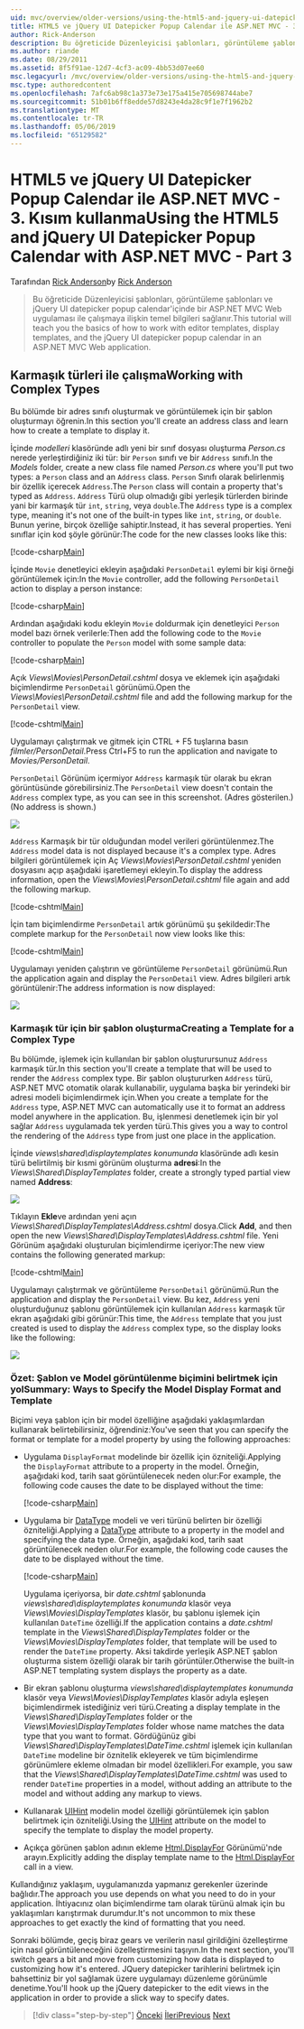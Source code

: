 ```yaml
---
uid: mvc/overview/older-versions/using-the-html5-and-jquery-ui-datepicker-popup-calendar-with-aspnet-mvc/using-the-html5-and-jquery-ui-datepicker-popup-calendar-with-aspnet-mvc-part-3
title: HTML5 ve jQuery UI Datepicker Popup Calendar ile ASP.NET MVC - 3. Kısım kullanarak | Microsoft Docs
author: Rick-Anderson
description: Bu öğreticide Düzenleyicisi şablonları, görüntüleme şablonları ve jQuery UI datepicker popup calendar, ASP.NET MV ile çalışmaya ilişkin temel bilgileri sağlanır...
ms.author: riande
ms.date: 08/29/2011
ms.assetid: 8f5f91ae-12d7-4cf3-ac09-4bb53d07ee60
msc.legacyurl: /mvc/overview/older-versions/using-the-html5-and-jquery-ui-datepicker-popup-calendar-with-aspnet-mvc/using-the-html5-and-jquery-ui-datepicker-popup-calendar-with-aspnet-mvc-part-3
msc.type: authoredcontent
ms.openlocfilehash: 7afc6ab98c1a373e73e175a415e705698744abe7
ms.sourcegitcommit: 51b01b6ff8edde57d8243e4da28c9f1e7f1962b2
ms.translationtype: MT
ms.contentlocale: tr-TR
ms.lasthandoff: 05/06/2019
ms.locfileid: "65129582"
---
```

# <a name="using-the-html5-and-jquery-ui-datepicker-popup-calendar-with-aspnet-mvc---part-3"></a><span data-ttu-id="30490-103">HTML5 ve jQuery UI Datepicker Popup Calendar ile ASP.NET MVC - 3. Kısım kullanma</span><span class="sxs-lookup"><span data-stu-id="30490-103">Using the HTML5 and jQuery UI Datepicker Popup Calendar with ASP.NET MVC - Part 3</span></span>

<span data-ttu-id="30490-104">Tarafından [Rick Anderson]((https://twitter.com/RickAndMSFT))</span><span class="sxs-lookup"><span data-stu-id="30490-104">by [Rick Anderson]((https://twitter.com/RickAndMSFT))</span></span>

> <span data-ttu-id="30490-105">Bu öğreticide Düzenleyicisi şablonları, görüntüleme şablonları ve jQuery UI datepicker popup calendar'içinde bir ASP.NET MVC Web uygulaması ile çalışmaya ilişkin temel bilgileri sağlanır.</span><span class="sxs-lookup"><span data-stu-id="30490-105">This tutorial will teach you the basics of how to work with editor templates, display templates, and the jQuery UI datepicker popup calendar in an ASP.NET MVC Web application.</span></span>

## <a name="working-with-complex-types"></a><span data-ttu-id="30490-106">Karmaşık türleri ile çalışma</span><span class="sxs-lookup"><span data-stu-id="30490-106">Working with Complex Types</span></span>

<span data-ttu-id="30490-107">Bu bölümde bir adres sınıfı oluşturmak ve görüntülemek için bir şablon oluşturmayı öğrenin.</span><span class="sxs-lookup"><span data-stu-id="30490-107">In this section you'll create an address class and learn how to create a template to display it.</span></span>

<span data-ttu-id="30490-108">İçinde *modelleri* klasöründe adlı yeni bir sınıf dosyası oluşturma *Person.cs* nerede yerleştirdiğiniz iki tür: bir `Person` sınıfı ve bir `Address` sınıfı.</span><span class="sxs-lookup"><span data-stu-id="30490-108">In the *Models* folder, create a new class file named *Person.cs* where you'll put two types: a `Person` class and an `Address` class.</span></span> <span data-ttu-id="30490-109">`Person` Sınıfı olarak belirlenmiş bir özellik içerecek `Address`.</span><span class="sxs-lookup"><span data-stu-id="30490-109">The `Person` class will contain a property that's typed as `Address`.</span></span> <span data-ttu-id="30490-110">`Address` Türü olup olmadığı gibi yerleşik türlerden birinde yani bir karmaşık tür `int`, `string`, veya `double`.</span><span class="sxs-lookup"><span data-stu-id="30490-110">The `Address` type is a complex type, meaning it's not one of the built-in types like `int`, `string`, or `double`.</span></span> <span data-ttu-id="30490-111">Bunun yerine, birçok özelliğe sahiptir.</span><span class="sxs-lookup"><span data-stu-id="30490-111">Instead, it has several properties.</span></span> <span data-ttu-id="30490-112">Yeni sınıflar için kod şöyle görünür:</span><span class="sxs-lookup"><span data-stu-id="30490-112">The code for the new classes looks like this:</span></span>

[!code-csharp[Main](using-the-html5-and-jquery-ui-datepicker-popup-calendar-with-aspnet-mvc-part-3/samples/sample1.cs)]

<span data-ttu-id="30490-113">İçinde `Movie` denetleyici ekleyin aşağıdaki `PersonDetail` eylemi bir kişi örneği görüntülemek için:</span><span class="sxs-lookup"><span data-stu-id="30490-113">In the `Movie` controller, add the following `PersonDetail` action to display a person instance:</span></span>

[!code-csharp[Main](using-the-html5-and-jquery-ui-datepicker-popup-calendar-with-aspnet-mvc-part-3/samples/sample2.cs)]

<span data-ttu-id="30490-114">Ardından aşağıdaki kodu ekleyin `Movie` doldurmak için denetleyici `Person` model bazı örnek verilerle:</span><span class="sxs-lookup"><span data-stu-id="30490-114">Then add the following code to the `Movie` controller to populate the `Person` model with some sample data:</span></span>

[!code-csharp[Main](using-the-html5-and-jquery-ui-datepicker-popup-calendar-with-aspnet-mvc-part-3/samples/sample3.cs)]

<span data-ttu-id="30490-115">Açık *Views\Movies\PersonDetail.cshtml* dosya ve eklemek için aşağıdaki biçimlendirme `PersonDetail` görünümü.</span><span class="sxs-lookup"><span data-stu-id="30490-115">Open the *Views\Movies\PersonDetail.cshtml* file and add the following markup for the `PersonDetail` view.</span></span>

[!code-cshtml[Main](using-the-html5-and-jquery-ui-datepicker-popup-calendar-with-aspnet-mvc-part-3/samples/sample4.cshtml)]

<span data-ttu-id="30490-116">Uygulamayı çalıştırmak ve gitmek için CTRL + F5 tuşlarına basın *filmler/PersonDetail*.</span><span class="sxs-lookup"><span data-stu-id="30490-116">Press Ctrl+F5 to run the application and navigate to *Movies/PersonDetail*.</span></span>

<span data-ttu-id="30490-117">`PersonDetail` Görünüm içermiyor `Address` karmaşık tür olarak bu ekran görüntüsünde görebilirsiniz.</span><span class="sxs-lookup"><span data-stu-id="30490-117">The `PersonDetail` view doesn't contain the `Address` complex type, as you can see in this screenshot.</span></span> <span data-ttu-id="30490-118">(Adres gösterilen.)</span><span class="sxs-lookup"><span data-stu-id="30490-118">(No address is shown.)</span></span>

![](using-the-html5-and-jquery-ui-datepicker-popup-calendar-with-aspnet-mvc-part-3/_static/image1.png)

<span data-ttu-id="30490-119">`Address` Karmaşık bir tür olduğundan model verileri görüntülenmez.</span><span class="sxs-lookup"><span data-stu-id="30490-119">The `Address` model data is not displayed because it's a complex type.</span></span> <span data-ttu-id="30490-120">Adres bilgileri görüntülemek için Aç *Views\Movies\PersonDetail.cshtml* yeniden dosyasını açıp aşağıdaki işaretlemeyi ekleyin.</span><span class="sxs-lookup"><span data-stu-id="30490-120">To display the address information, open the *Views\Movies\PersonDetail.cshtml* file again and add the following markup.</span></span>

[!code-cshtml[Main](using-the-html5-and-jquery-ui-datepicker-popup-calendar-with-aspnet-mvc-part-3/samples/sample5.cshtml)]

<span data-ttu-id="30490-121">İçin tam biçimlendirme `PersonDetail` artık görünümü şu şekildedir:</span><span class="sxs-lookup"><span data-stu-id="30490-121">The complete markup for the `PersonDetail` now view looks like this:</span></span>

[!code-cshtml[Main](using-the-html5-and-jquery-ui-datepicker-popup-calendar-with-aspnet-mvc-part-3/samples/sample6.cshtml)]

<span data-ttu-id="30490-122">Uygulamayı yeniden çalıştırın ve görüntüleme `PersonDetail` görünümü.</span><span class="sxs-lookup"><span data-stu-id="30490-122">Run the application again and display the `PersonDetail` view.</span></span> <span data-ttu-id="30490-123">Adres bilgileri artık görüntülenir:</span><span class="sxs-lookup"><span data-stu-id="30490-123">The address information is now displayed:</span></span>

![](using-the-html5-and-jquery-ui-datepicker-popup-calendar-with-aspnet-mvc-part-3/_static/image2.png)

### <a name="creating-a-template-for-a-complex-type"></a><span data-ttu-id="30490-124">Karmaşık tür için bir şablon oluşturma</span><span class="sxs-lookup"><span data-stu-id="30490-124">Creating a Template for a Complex Type</span></span>

<span data-ttu-id="30490-125">Bu bölümde, işlemek için kullanılan bir şablon oluşturursunuz `Address` karmaşık tür.</span><span class="sxs-lookup"><span data-stu-id="30490-125">In this section you'll create a template that will be used to render the `Address` complex type.</span></span> <span data-ttu-id="30490-126">Bir şablon oluştururken `Address` türü, ASP.NET MVC otomatik olarak kullanabilir, uygulama başka bir yerindeki bir adresi modeli biçimlendirmek için.</span><span class="sxs-lookup"><span data-stu-id="30490-126">When you create a template for the `Address` type, ASP.NET MVC can automatically use it to format an address model anywhere in the application.</span></span> <span data-ttu-id="30490-127">Bu, işlenmesi denetlemek için bir yol sağlar `Address` uygulamada tek yerden türü.</span><span class="sxs-lookup"><span data-stu-id="30490-127">This gives you a way to control the rendering of the `Address` type from just one place in the application.</span></span>

<span data-ttu-id="30490-128">İçinde *views\shared\displaytemplates konumunda* klasöründe adlı kesin türü belirtilmiş bir kısmi görünüm oluşturma **adresi**:</span><span class="sxs-lookup"><span data-stu-id="30490-128">In the *Views\Shared\DisplayTemplates* folder, create a strongly typed partial view named **Address**:</span></span>

![](using-the-html5-and-jquery-ui-datepicker-popup-calendar-with-aspnet-mvc-part-3/_static/image3.png)

<span data-ttu-id="30490-129">Tıklayın **Ekle**ve ardından yeni açın *Views\Shared\DisplayTemplates\Address.cshtml* dosya.</span><span class="sxs-lookup"><span data-stu-id="30490-129">Click **Add**, and then open the new *Views\Shared\DisplayTemplates\Address.cshtml* file.</span></span> <span data-ttu-id="30490-130">Yeni Görünüm aşağıdaki oluşturulan biçimlendirme içeriyor:</span><span class="sxs-lookup"><span data-stu-id="30490-130">The new view contains the following generated markup:</span></span>

[!code-cshtml[Main](using-the-html5-and-jquery-ui-datepicker-popup-calendar-with-aspnet-mvc-part-3/samples/sample7.cshtml)]

<span data-ttu-id="30490-131">Uygulamayı çalıştırmak ve görüntüleme `PersonDetail` görünümü.</span><span class="sxs-lookup"><span data-stu-id="30490-131">Run the application and display the `PersonDetail` view.</span></span> <span data-ttu-id="30490-132">Bu kez, `Address` yeni oluşturduğunuz şablonu görüntülemek için kullanılan `Address` karmaşık tür ekran aşağıdaki gibi görünür:</span><span class="sxs-lookup"><span data-stu-id="30490-132">This time, the `Address` template that you just created is used to display the `Address` complex type, so the display looks like the following:</span></span>

![](using-the-html5-and-jquery-ui-datepicker-popup-calendar-with-aspnet-mvc-part-3/_static/image4.png)

### <a name="summary-ways-to-specify-the-model-display-format-and-template"></a><span data-ttu-id="30490-133">Özet: Şablon ve Model görüntülenme biçimini belirtmek için yol</span><span class="sxs-lookup"><span data-stu-id="30490-133">Summary: Ways to Specify the Model Display Format and Template</span></span>

<span data-ttu-id="30490-134">Biçimi veya şablon için bir model özelliğine aşağıdaki yaklaşımlardan kullanarak belirtebilirsiniz, öğrendiniz:</span><span class="sxs-lookup"><span data-stu-id="30490-134">You've seen that you can specify the format or template for a model property by using the following approaches:</span></span>

- <span data-ttu-id="30490-135">Uygulama `DisplayFormat` modelinde bir özellik için özniteliği.</span><span class="sxs-lookup"><span data-stu-id="30490-135">Applying the `DisplayFormat` attribute to a property in the model.</span></span> <span data-ttu-id="30490-136">Örneğin, aşağıdaki kod, tarih saat görüntülenecek neden olur:</span><span class="sxs-lookup"><span data-stu-id="30490-136">For example, the following code causes the date to be displayed without the time:</span></span>

    [!code-csharp[Main](using-the-html5-and-jquery-ui-datepicker-popup-calendar-with-aspnet-mvc-part-3/samples/sample8.cs)]
- <span data-ttu-id="30490-137">Uygulama bir [DataType](https://msdn.microsoft.com/library/system.componentmodel.dataannotations.datatype.aspx) modeli ve veri türünü belirten bir özelliği özniteliği.</span><span class="sxs-lookup"><span data-stu-id="30490-137">Applying a [DataType](https://msdn.microsoft.com/library/system.componentmodel.dataannotations.datatype.aspx) attribute to a property in the model and specifying the data type.</span></span> <span data-ttu-id="30490-138">Örneğin, aşağıdaki kod, tarih saat görüntülenecek neden olur.</span><span class="sxs-lookup"><span data-stu-id="30490-138">For example, the following code causes the date to be displayed without the time.</span></span>

    [!code-csharp[Main](using-the-html5-and-jquery-ui-datepicker-popup-calendar-with-aspnet-mvc-part-3/samples/sample9.cs)]

    <span data-ttu-id="30490-139">Uygulama içeriyorsa, bir *date.cshtml* şablonunda *views\shared\displaytemplates konumunda* klasör veya *Views\Movies\DisplayTemplates* klasör, bu şablonu işlemek için kullanılan `DateTime` özelliği.</span><span class="sxs-lookup"><span data-stu-id="30490-139">If the application contains a *date.cshtml* template in the *Views\Shared\DisplayTemplates* folder or the *Views\Movies\DisplayTemplates* folder, that template will be used to render the `DateTime` property.</span></span> <span data-ttu-id="30490-140">Aksi takdirde yerleşik ASP.NET şablon oluşturma sistem özelliği olarak bir tarih görüntüler.</span><span class="sxs-lookup"><span data-stu-id="30490-140">Otherwise the built-in ASP.NET templating system displays the property as a date.</span></span>
- <span data-ttu-id="30490-141">Bir ekran şablonu oluşturma *views\shared\displaytemplates konumunda* klasör veya *Views\Movies\DisplayTemplates* klasör adıyla eşleşen biçimlendirmek istediğiniz veri türü.</span><span class="sxs-lookup"><span data-stu-id="30490-141">Creating a display template in the *Views\Shared\DisplayTemplates* folder or the *Views\Movies\DisplayTemplates* folder whose name matches the data type that you want to format.</span></span> <span data-ttu-id="30490-142">Gördüğünüz gibi *Views\Shared\DisplayTemplates\DateTime.cshtml* işlemek için kullanılan `DateTime` modeline bir öznitelik ekleyerek ve tüm biçimlendirme görünümlere ekleme olmadan bir model özellikleri.</span><span class="sxs-lookup"><span data-stu-id="30490-142">For example, you saw that the *Views\Shared\DisplayTemplates\DateTime.cshtml* was used to render `DateTime` properties in a model, without adding an attribute to the model and without adding any markup to views.</span></span>
- <span data-ttu-id="30490-143">Kullanarak [UIHint](https://msdn.microsoft.com/library/system.componentmodel.dataannotations.uihintattribute.uihint.aspx) modelin model özelliği görüntülemek için şablon belirtmek için özniteliği.</span><span class="sxs-lookup"><span data-stu-id="30490-143">Using the [UIHint](https://msdn.microsoft.com/library/system.componentmodel.dataannotations.uihintattribute.uihint.aspx) attribute on the model to specify the template to display the model property.</span></span>
- <span data-ttu-id="30490-144">Açıkça görünen şablon adının ekleme [Html.DisplayFor](https://msdn.microsoft.com/library/ee407420.aspx) Görünümü'nde arayın.</span><span class="sxs-lookup"><span data-stu-id="30490-144">Explicitly adding the display template name to the [Html.DisplayFor](https://msdn.microsoft.com/library/ee407420.aspx) call in a view.</span></span>

<span data-ttu-id="30490-145">Kullandığınız yaklaşım, uygulamanızda yapmanız gerekenler üzerinde bağlıdır.</span><span class="sxs-lookup"><span data-stu-id="30490-145">The approach you use depends on what you need to do in your application.</span></span> <span data-ttu-id="30490-146">İhtiyacınız olan biçimlendirme tam olarak türünü almak için bu yaklaşımları karıştırmak durumdur.</span><span class="sxs-lookup"><span data-stu-id="30490-146">It's not uncommon to mix these approaches to get exactly the kind of formatting that you need.</span></span>

<span data-ttu-id="30490-147">Sonraki bölümde, geçiş biraz gears ve verilerin nasıl girildiğini özelleştirme için nasıl görüntüleneceğini özelleştirmesini taşıyın.</span><span class="sxs-lookup"><span data-stu-id="30490-147">In the next section, you'll switch gears a bit and move from customizing how data is displayed to customizing how it's entered.</span></span> <span data-ttu-id="30490-148">JQuery datepicker tarihlerini belirtmek için bahsettiniz bir yol sağlamak üzere uygulamayı düzenleme görünümle denetime.</span><span class="sxs-lookup"><span data-stu-id="30490-148">You'll hook up the jQuery datepicker to the edit views in the application in order to provide a slick way to specify dates.</span></span>

> [!div class="step-by-step"]
> <span data-ttu-id="30490-149">[Önceki](using-the-html5-and-jquery-ui-datepicker-popup-calendar-with-aspnet-mvc-part-2.md)
> [İleri](using-the-html5-and-jquery-ui-datepicker-popup-calendar-with-aspnet-mvc-part-4.md)</span><span class="sxs-lookup"><span data-stu-id="30490-149">[Previous](using-the-html5-and-jquery-ui-datepicker-popup-calendar-with-aspnet-mvc-part-2.md)
[Next](using-the-html5-and-jquery-ui-datepicker-popup-calendar-with-aspnet-mvc-part-4.md)</span></span>
